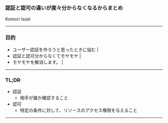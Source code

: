 ### 認証と認可の違いが度々分からなくなるからまとめ
Komori Issei

---

### 目的
- ユーザー認証を作ろうと思ったときに悩む |
- 認証と認可分からなくてモヤモヤ |
- モヤモヤを解消します。 |

---
### TL;DR
- 認証
  - 相手が誰か確認すること
- 認可
  - 特定の条件に対して、リソースのアクセス権限を与えること
---
